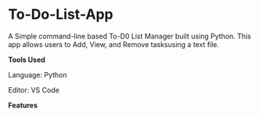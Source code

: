 # To-Do-List-App

A Simple command-line based To-D0 List Manager built using Python. This app allows users to Add, View, and Remove tasksusing a text file.

**Tools Used**

Language: Python 

Editor: VS Code

**Features**



